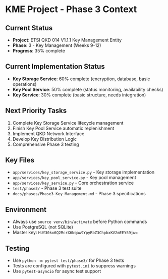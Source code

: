 # KME Project - Phase 3 Context

## Current Status
- **Project**: ETSI QKD 014 V1.1.1 Key Management Entity
- **Phase**: 3 - Key Management (Weeks 9-12)
- **Progress**: 35% complete

## Current Implementation Status
- **Key Storage Service**: 60% complete (encryption, database, basic operations)
- **Key Pool Service**: 50% complete (status monitoring, availability checks)
- **Key Service**: 30% complete (basic structure, needs integration)

## Next Priority Tasks
1. Complete Key Storage Service lifecycle management
2. Finish Key Pool Service automatic replenishment
3. Implement QKD Network Interface
4. Develop Key Distribution Logic
5. Comprehensive Phase 3 testing

## Key Files
- `app/services/key_storage_service.py` - Key storage implementation
- `app/services/key_pool_service.py` - Key pool management
- `app/services/key_service.py` - Core orchestration service
- `test/phase3/` - Phase 3 test suite
- `docs/phases/Phase3_Key_Management.md` - Phase 3 specifications

## Environment
- Always use `source venv/bin/activate` before Python commands
- Use PostgreSQL (not SQLite)
- Master key: `HUY30kx6Q2McrX6Nqaw9YpyRbZ3ChpbxKV2mEEYS9jw=`

## Testing
- Use `python -m pytest test/phase3/` for Phase 3 tests
- Tests are configured with `pytest.ini` to suppress warnings
- Use `pytest-asyncio` for async test support
